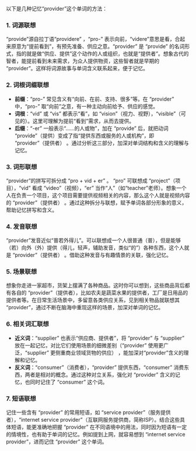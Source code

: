以下是几种记忆“provider”这个单词的方法：

### 1. 词源联想
“provide”源自拉丁语“providere” ，“pro-” 表示向前，“videre”意思是看，合起来原意为“提前看到”，有预先准备、供应之意。“provider” 是 “provide” 的名词形式，指的就是做“供应、提供”这个动作的人或组织，也就是“提供者”。想象古代的智者，能提前看到未来需求，为众人提供物资，这些智者就是早期的 “provider”。这样将词源故事与单词含义联系起来，便于记忆。 

### 2. 词根词缀联想
 - **前缀**：“pro-” 常见含义有“向前、在前、支持、很多”等。在 “provider” 中，“pro-” 取“向前”之意，有一种主动向前给予、供应的感觉。 
 - **词根**：“vid” 或 “vis” 都表示“看”，如 “vision”（视力、视野），“visible”（可见的）。这里可理解为提前“看到”需求，从而去提供。 
 - **后缀**：“-er” 一般表示“……的人或物”，加在 “provide” 后，就把动词 “provide”（提供）变成了指“提供东西或服务的人或机构”，即 “provider”（提供者） 。通过分析这三部分，加深对单词结构和含义的理解与记忆。

### 3. 词形联想
“provider”的拼写可拆分成 “pro + vid + er” 。 “pro” 可联想成 “project”（项目），“vid” 看成 “video”（视频），“er” 当作“人”（如“teacher”老师）。想象一个人在负责一个项目，这个项目需要提供视频相关的内容，那么这个人就是视频内容的 “provider”（提供者） 。通过这种拆分与联想，赋予单词各部分形象的意义，帮助记忆拼写和含义。 

### 4. 发音联想
“provider”发音近似“普若外得儿”。可以联想成一个人很普通（普），但是能够（若）向外（外）提供（得儿，轻声，辅助发音，类似“的”）各种东西，这个人就是 “provider”（提供者） 。借助这种发音与有趣情景的关联，强化记忆。 

### 5. 场景联想
想象你走进一家超市，货架上摆满了各种商品。这时你可以想到，这些商品背后都有各自的 “provider”（提供者），比如农夫是蔬菜水果的提供者，工厂是日用品的提供者等。在日常生活场景中，多留意各类供应关系，见到相关物品就联想其 “provider”，通过不断在脑海中重现这样的场景，加深对单词的记忆。 

### 6. 相关词汇联想
 - **近义词**：“supplier” 也表示“供应商、提供者”，将 “provider” 与 “supplier” 放在一起记忆，对比它们使用场景的细微差别（“provider” 使用更广泛，“supplier” 更侧重商业领域货物的供应） ，能加深对“provider”含义的理解和记忆。 
 - **反义词**：“consumer”（消费者），“provider” 提供东西，“consumer” 消费东西，两者是相对的概念。通过这种对立关系，强化对 “provider” 含义的记忆，也同时记住了 “consumer” 这个词。 

### 7. 短语联想
记住一些含有 “provider” 的常用短语，如 “service provider”（服务提供者），“internet service provider”（互联网服务提供商，简称ISP）。结合这些具体短语，能更准确地把握 “provider” 在不同语境中的用法，同时因为短语有一定的情境性，也有助于单词的记忆。例如提到上网，就容易想到 “internet service provider”，进而记住 “provider” 这个单词。 